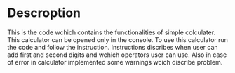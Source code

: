 # Descroption 
This is the code wchich contains the functionalities of simple colculater.
This calculator can be opened only in the console.
To use this calculator run the code and follow the instruction.
Instructions discribes when user can add first and second digits and wchich operators user can use.
Also in case of error in calculator implemented some warnings wcich discribe problem.